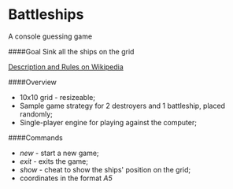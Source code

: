 # Battleships

A console guessing game

####Goal
Sink all the ships on the grid

[Description and Rules on Wikipedia](https://en.wikipedia.org/wiki/Battleship_(game))

####Overview
* 10x10 grid - resizeable;
* Sample game strategy for 2 destroyers and 1 battleship, placed randomly;
* Single-player engine for playing against the computer;

####Commands
* *new* - start a new game;
* *exit* - exits the game;
* *show* - cheat to show the ships' position on the grid;
* coordinates in the format *A5*

